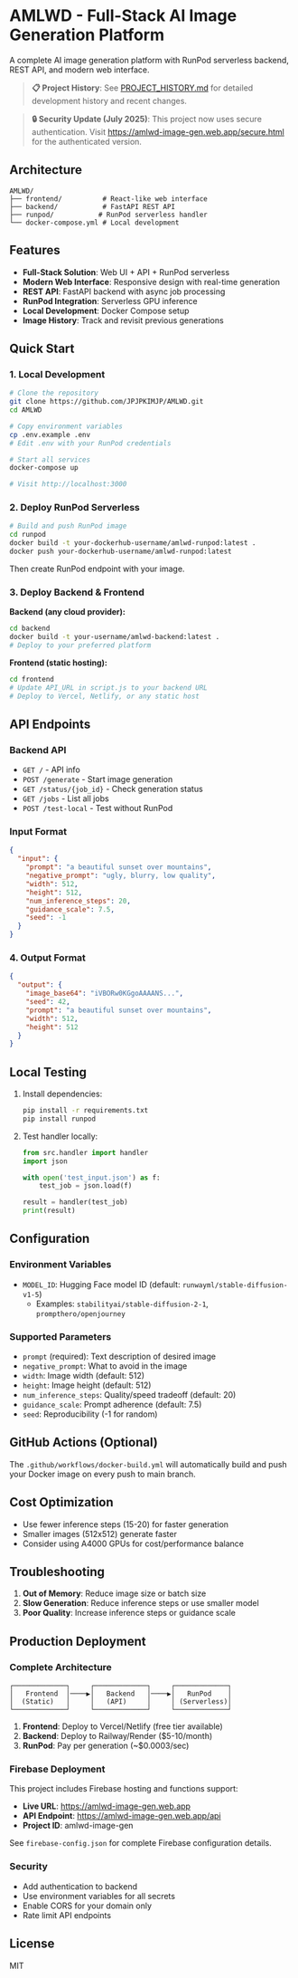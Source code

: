 # AMLWD - Full-Stack AI Image Generation Platform

A complete AI image generation platform with RunPod serverless backend, REST API, and modern web interface.

> **📋 Project History**: See [PROJECT_HISTORY.md](PROJECT_HISTORY.md) for detailed development history and recent changes.

> **🔒 Security Update (July 2025)**: This project now uses secure authentication. Visit https://amlwd-image-gen.web.app/secure.html for the authenticated version.

## Architecture

```
AMLWD/
├── frontend/          # React-like web interface
├── backend/           # FastAPI REST API
├── runpod/           # RunPod serverless handler
└── docker-compose.yml # Local development
```

## Features

- **Full-Stack Solution**: Web UI + API + RunPod serverless
- **Modern Web Interface**: Responsive design with real-time generation
- **REST API**: FastAPI backend with async job processing
- **RunPod Integration**: Serverless GPU inference
- **Local Development**: Docker Compose setup
- **Image History**: Track and revisit previous generations

## Quick Start

### 1. Local Development

```bash
# Clone the repository
git clone https://github.com/JPJPKIMJP/AMLWD.git
cd AMLWD

# Copy environment variables
cp .env.example .env
# Edit .env with your RunPod credentials

# Start all services
docker-compose up

# Visit http://localhost:3000
```

### 2. Deploy RunPod Serverless

```bash
# Build and push RunPod image
cd runpod
docker build -t your-dockerhub-username/amlwd-runpod:latest .
docker push your-dockerhub-username/amlwd-runpod:latest
```

Then create RunPod endpoint with your image.

### 3. Deploy Backend & Frontend

**Backend (any cloud provider):**
```bash
cd backend
docker build -t your-username/amlwd-backend:latest .
# Deploy to your preferred platform
```

**Frontend (static hosting):**
```bash
cd frontend
# Update API_URL in script.js to your backend URL
# Deploy to Vercel, Netlify, or any static host
```

## API Endpoints

### Backend API

- `GET /` - API info
- `POST /generate` - Start image generation
- `GET /status/{job_id}` - Check generation status
- `GET /jobs` - List all jobs
- `POST /test-local` - Test without RunPod

### Input Format

```json
{
  "input": {
    "prompt": "a beautiful sunset over mountains",
    "negative_prompt": "ugly, blurry, low quality",
    "width": 512,
    "height": 512,
    "num_inference_steps": 20,
    "guidance_scale": 7.5,
    "seed": -1
  }
}
```

### 4. Output Format

```json
{
  "output": {
    "image_base64": "iVBORw0KGgoAAAANS...",
    "seed": 42,
    "prompt": "a beautiful sunset over mountains",
    "width": 512,
    "height": 512
  }
}
```

## Local Testing

1. Install dependencies:
   ```bash
   pip install -r requirements.txt
   pip install runpod
   ```

2. Test handler locally:
   ```python
   from src.handler import handler
   import json
   
   with open('test_input.json') as f:
       test_job = json.load(f)
   
   result = handler(test_job)
   print(result)
   ```

## Configuration

### Environment Variables

- `MODEL_ID`: Hugging Face model ID (default: `runwayml/stable-diffusion-v1-5`)
  - Examples: `stabilityai/stable-diffusion-2-1`, `prompthero/openjourney`

### Supported Parameters

- `prompt` (required): Text description of desired image
- `negative_prompt`: What to avoid in the image
- `width`: Image width (default: 512)
- `height`: Image height (default: 512)
- `num_inference_steps`: Quality/speed tradeoff (default: 20)
- `guidance_scale`: Prompt adherence (default: 7.5)
- `seed`: Reproducibility (-1 for random)

## GitHub Actions (Optional)

The `.github/workflows/docker-build.yml` will automatically build and push your Docker image on every push to main branch.

## Cost Optimization

- Use fewer inference steps (15-20) for faster generation
- Smaller images (512x512) generate faster
- Consider using A4000 GPUs for cost/performance balance

## Troubleshooting

1. **Out of Memory**: Reduce image size or batch size
2. **Slow Generation**: Reduce inference steps or use smaller model
3. **Poor Quality**: Increase inference steps or guidance scale

## Production Deployment

### Complete Architecture
```
┌─────────────┐     ┌─────────────┐     ┌─────────────┐
│   Frontend  │────▶│   Backend   │────▶│   RunPod    │
│  (Static)   │     │   (API)     │     │ (Serverless)│
└─────────────┘     └─────────────┘     └─────────────┘
```

1. **Frontend**: Deploy to Vercel/Netlify (free tier available)
2. **Backend**: Deploy to Railway/Render ($5-10/month)
3. **RunPod**: Pay per generation (~$0.0003/sec)

### Firebase Deployment

This project includes Firebase hosting and functions support:

- **Live URL**: https://amlwd-image-gen.web.app
- **API Endpoint**: https://amlwd-image-gen.web.app/api
- **Project ID**: amlwd-image-gen

See `firebase-config.json` for complete Firebase configuration details.

### Security

- Add authentication to backend
- Use environment variables for all secrets
- Enable CORS for your domain only
- Rate limit API endpoints

## License

MIT
